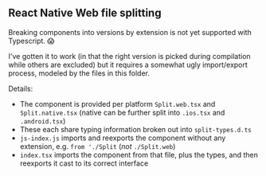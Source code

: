 ## React Native Web file splitting

Breaking components into versions by extension is not yet supported with Typescript. :scream:

I've gotten it to work (in that the right version is picked during compilation while others are excluded) but it requires a somewhat ugly import/export process, modeled by the files in this folder.

Details:

* The component is provided per platform `Split.web.tsx` and `Split.native.tsx` (native can be further split into `.ios.tsx` and `.android.tsx`)
* These each share typing information broken out into `split-types.d.ts`
* `js-index.js` imports and reexports the component without any extension, e.g. `from './Split` (_not_ `./Split.web`)
* `index.tsx` imports the component from that file, plus the types, and then reexports it cast to its correct interface
